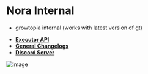 # Nora Internal
- growtopia internal (works with latest version of gt)
* **[Executor API](api/readme.md)**
* **[General Changelogs](changelogs.md)**
* **[Discord Server](https://discord.gg/7zeRmJ38R8)**

![image](https://github.com/user-attachments/assets/f37b287c-8d10-48f5-a32d-04d38617b6cb)
